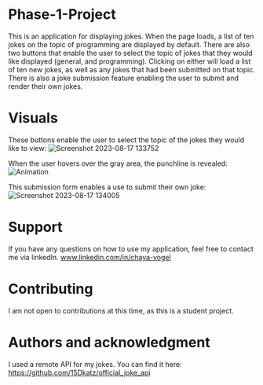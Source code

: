 # Phase-1-Project
This is an application for displaying jokes. When the page loads, a list of ten jokes on the topic of programming are displayed by default.
There are also two buttons that enable the user to select the topic of jokes that they would like displayed (general, and programming). Clicking on either will load a list of ten new jokes, as well as any jokes that had been submitted on that topic.
There is also a joke submission feature enabling the user to submit and render their own jokes.

# Visuals
These buttons enable the user to select the topic of the jokes they would like to view:
![Screenshot 2023-08-17 133752](https://github.com/chayavogel/Phase-1-Project/assets/118293488/fe87a10a-398e-47bc-b3b2-8b7e790f4deb)

When the user hovers over the gray area, the punchline is revealed:
![Animation](https://github.com/chayavogel/Phase-1-Project/assets/118293488/ca11db14-3ab4-492c-b0af-d059180737cb)

This submission form enables a use to submit their own joke:
![Screenshot 2023-08-17 134005](https://github.com/chayavogel/Phase-1-Project/assets/118293488/65eaab95-eb29-4bb0-a9e1-a47bbdd98ee8)

# Support
If you have any questions on how to use my application, feel free to contact me via linkedIn.
www.linkedin.com/in/chaya-vogel

# Contributing
I am not open to contributions at this time, as this is a student project.

# Authors and acknowledgment
I used a remote API for my jokes. You can find it here: https://github.com/15Dkatz/official_joke_api
